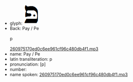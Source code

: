 - glyph: ![3bc328c5129609417a626667a5cb4311.png](17.png)
- Back: Pay / Pe<br /><br />p<br /><br />[260975170ed0c6ee961cf96c480db4f1.mp3](74.mp3)
- name: Pay / Pe<br />
- latin transliteration: p<br />
- pronunciation: [p]<br />
- number: 
- name spoken: [260975170ed0c6ee961cf96c480db4f1.mp3](74.mp3)